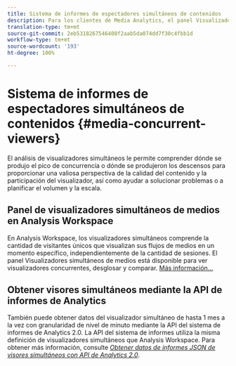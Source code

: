 ```yaml
---
title: Sistema de informes de espectadores simultáneos de contenidos
description: Para los clientes de Media Analytics, el panel Visualizadores simultáneos de medios en Analysis Workspace le permite analizar los visualizadores simultáneos para saber dónde se produjo la concurrencia máxima o dónde se produjeron las bajas.
translation-type: tm+mt
source-git-commit: 2eb5318267546408f2aab5da074dd7f30c4fbb1d
workflow-type: tm+mt
source-wordcount: '193'
ht-degree: 100%

---
```



# Sistema de informes de espectadores simultáneos de contenidos {#media-concurrent-viewers}

El análisis de visualizadores simultáneos le permite comprender dónde se produjo el pico de concurrencia o dónde se produjeron los descensos para proporcionar una valiosa perspectiva de la calidad del contenido y la participación del visualizador, así como ayudar a solucionar problemas o a planificar el volumen y la escala.

## Panel de visualizadores simultáneos de medios en Analysis Workspace

En Analysis Workspace, los visualizadores simultáneos comprende la cantidad de visitantes únicos que visualizan sus flujos de medios en un momento específico, independientemente de la cantidad de sesiones. El panel Visualizadores simultáneos de medios está disponible para ver visualizadores concurrentes, desglosar y comparar. [Más información...](https://docs.adobe.com/content/help/es-ES/analytics/analyze/analysis-workspace/panels/media-concurrent-viewers.html)

## Obtener visores simultáneos mediante la API de informes de Analytics

También puede obtener datos del visualizador simultáneo de hasta 1 mes a la vez con granularidad de nivel de minuto mediante la API del sistema de informes de Analytics 2.0. La API del sistema de informes utiliza la misma definición de visualizadores simultáneos que Analysis Workspace.  Para obtener más información, consulte [_*Obtener datos de informes JSON de visores simultáneos con API de Analytics 2.0*_](/help/media-reports/media-default-reports/get-concurrent-json20.md).
